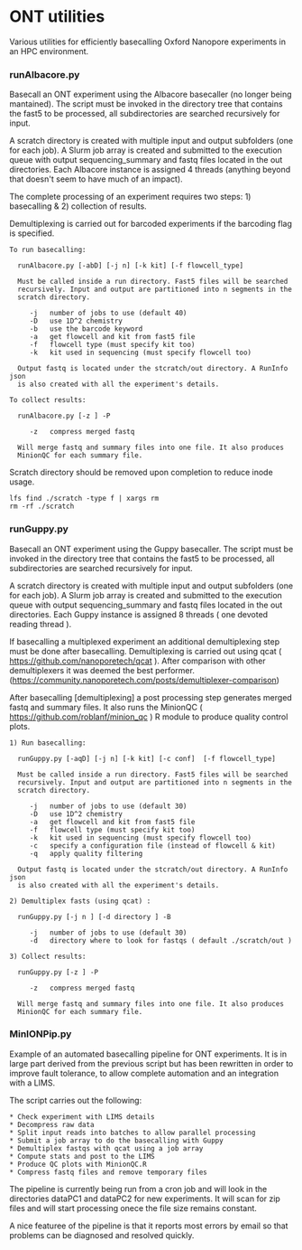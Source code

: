 # ONT utilities
Various utilities for efficiently basecalling Oxford Nanopore experiments in an HPC environment.

### runAlbacore.py
Basecall an ONT experiment using the Albacore basecaller (no longer being mantained). The script must be invoked in the directory tree that contains the fast5 to be processed, all subdirectories are searched recursively for input.

A scratch directory is created with multiple input and output subfolders (one for each job). A Slurm job array is created and submitted to the execution queue with output sequencing_summary and fastq files located in the out directories. Each Albacore instance is assigned 4 threads (anything beyond that doesn't seem to have much of an impact).

The complete processing of an experiment requires two steps: 1) basecalling & 2) collection of results.

Demultiplexing is carried out for barcoded experiments if the barcoding flag is specified.


    To run basecalling:

      runAlbacore.py [-abD] [-j n] [-k kit] [-f flowcell_type]

      Must be called inside a run directory. Fast5 files will be searched
      recursively. Input and output are partitioned into n segments in the
      scratch directory.

         -j   number of jobs to use (default 40)
         -D   use 1D^2 chemistry
         -b   use the barcode keyword
         -a   get flowcell and kit from fast5 file
         -f   flowcell type (must specify kit too)
         -k   kit used in sequencing (must specify flowcell too)
      
      Output fastq is located under the stcratch/out directory. A RunInfo json
      is also created with all the experiment's details.

    To collect results:

      runAlbacore.py [-z ] -P
         
         -z   compress merged fastq

      Will merge fastq and summary files into one file. It also produces
      MinionQC for each summary file.

Scratch directory should be removed upon completion to reduce inode usage.
```
lfs find ./scratch -type f | xargs rm
rm -rf ./scratch
```
   

### runGuppy.py
Basecall an ONT experiment using the Guppy basecaller. The script must be invoked in the directory tree that contains the fast5 to be processed, all subdirectories are searched recursively for input.

A scratch directory is created with multiple input and output subfolders (one for each job). A Slurm job array is created and submitted to the execution queue with output sequencing_summary and fastq files located in the out directories. Each Guppy instance is assigned 8 threads ( one devoted reading thread ).

If basecalling a multiplexed experiment an additional demultiplexing step must be done after basecalling. Demultiplexing is carried out using qcat ( https://github.com/nanoporetech/qcat ). After comparison with other demultiplexers it was deemed the best performer. (https://community.nanoporetech.com/posts/demultiplexer-comparison)

After basecalling [demultiplexing] a post processing step generates merged fastq and summary files. It also runs the MinionQC ( https://github.com/roblanf/minion_qc ) R module to produce quality control plots.


    1) Run basecalling:   

      runGuppy.py [-aqD] [-j n] [-k kit] [-c conf]  [-f flowcell_type]

      Must be called inside a run directory. Fast5 files will be searched
      recursively. Input and output are partitioned into n segments in the
      scratch directory.

         -j   number of jobs to use (default 30)
         -D   use 1D^2 chemistry
         -a   get flowcell and kit from fast5 file
         -f   flowcell type (must specify kit too)
         -k   kit used in sequencing (must specify flowcell too)
         -c   specify a configuration file (instead of flowcell & kit)
         -q   apply quality filtering

      Output fastq is located under the stcratch/out directory. A RunInfo json
      is also created with all the experiment's details.

    2) Demultiplex fasts (using qcat) :
   
      runGuppy.py [-j n ] [-d directory ] -B

         -j   number of jobs to use (default 30)
         -d   directory where to look for fastqs ( default ./scratch/out )

    3) Collect results:

      runGuppy.py [-z ] -P
         
         -z   compress merged fastq

      Will merge fastq and summary files into one file. It also produces
      MinionQC for each summary file. 


### MinIONPip.py
Example of an automated basecalling pipeline for ONT experiments. It is in large part derived from the previous script but has been rewritten in order to improve fault tolerance, to allow complete automation and an integration with a LIMS.

The script carries out the following:

    * Check experiment with LIMS details
    * Decompress raw data
    * Split input reads into batches to allow parallel processing
    * Submit a job array to do the basecalling with Guppy
    * Demultiplex fastqs with qcat using a job array
    * Compute stats and post to the LIMS
    * Produce QC plots with MinionQC.R
    * Compress fastq files and remove temporary files

The pipeline is currently being run from a cron job and will look in the directories dataPC1 and dataPC2 for new experiments. It will scan for zip files and will start processing onece the file size remains constant. 

A nice featuree of the pipeline is that it reports most errors by email so that problems can be diagnosed and resolved quickly.

